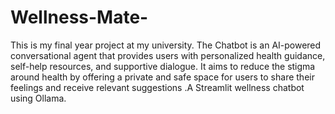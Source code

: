 # Wellness-Mate-
This is my final year project at my university.
The Chatbot is an AI-powered conversational agent that provides users with personalized health guidance, self-help resources, and supportive dialogue. It aims to reduce the stigma around health by offering a private and safe space for users to share their feelings and receive relevant suggestions .A Streamlit wellness chatbot using Ollama.
